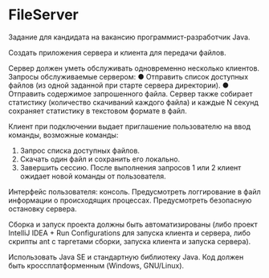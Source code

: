 # FileServer
Задание для кандидата
на вакансию программист-разработчик Java.
 
Создать приложения сервера и клиента для передачи файлов.
 
Сервер должен уметь обслуживать одновременно несколько клиентов.
Запросы обслуживаемые сервером: 
●	Отправить список доступных файлов (из одной заданной при старте сервера директории).
●	Отправить содержимое запрошенного файла.
Сервер также собирает статистику (количество скачиваний каждого файла) и каждые N секунд сохраняет статистику в текстовом формате в файл.

Клиент при подключении выдает приглашение пользователю на ввод команды, возможные команды:
1.	Запрос списка доступных файлов.
2.	Скачать один файл и сохранить его локально.
3.	Завершить сессию.
После выполнения запросов 1 или 2 клиент ожидает новой команды от пользователя.
 
Интерфейс пользователя: консоль. Предусмотреть логгирование в файл информации о происходящих процессах. Предусмотреть безопасную остановку сервера.

Сборка и запуск проекта должны быть автоматизированы (либо проект IntelliJ IDEA + Run Configurations для запуска клиента и сервера, либо скрипты ant с таргетами сборки, запуска клиента и запуска сервера).

Использовать Java SE и стандартную библиотеку Java. Код должен быть кроссплатформенным (Windows, GNU/Linux).

